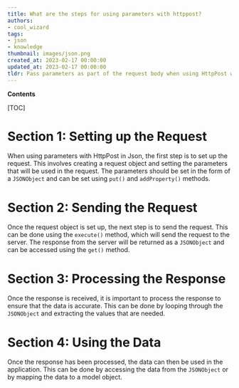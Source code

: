 ```yaml
---
title: What are the steps for using parameters with httppost?
authors:
- cool_wizard
tags:
- json
- knowledge
thumbnail: images/json.png
created_at: 2023-02-17 00:00:00
updated_at: 2023-02-17 00:00:00
tldr: Pass parameters as part of the request body when using HttpPost with Json.
---
```


**Contents**

[TOC]

# Section 1: Setting up the Request

When using parameters with HttpPost in Json, the first step is to set up the request. This involves creating a request object and setting the parameters that will be used in the request. The parameters should be set in the form of a `JSONObject` and can be set using `put()` and `addProperty()` methods.

# Section 2: Sending the Request

Once the request object is set up, the next step is to send the request. This can be done using the `execute()` method, which will send the request to the server. The response from the server will be returned as a `JSONObject` and can be accessed using the `get()` method.

# Section 3: Processing the Response

Once the response is received, it is important to process the response to ensure that the data is accurate. This can be done by looping through the `JSONObject` and extracting the values that are needed.

# Section 4: Using the Data

Once the response has been processed, the data can then be used in the application. This can be done by accessing the data from the `JSONObject` or by mapping the data to a model object.
